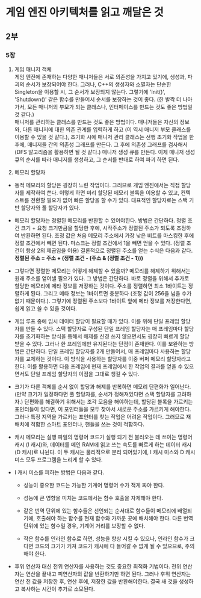 # 게임 엔진 아키텍처를 읽고 깨달은 것

## 2부

### 5장

1. 게임 매니저 객체  
게임 엔진에 존재하는 다양한 매니저들은 서로 의존성을 가지고 있기에, 생성과, 파괴의 순서가 보장되어야 한다. 그러나, C++의 생성자와 소멸자는 단순한 Singleton을 이용할 시, 그 순서가 보장되지 않는다. 그렇기에 'Init()', 'Shutdown()' 같은 함수를 만들어서 순서를 보장하는 것이 좋다. (한 발짝 더 나아가서, 모든 매니저의 부모가 되는 클래스나, 인터페이스를 만드는 것도 좋은 방법일 것 같다.)  
매니저를 관리하는 클래스를 만드는 것도 좋은 방법이다. 매니저들은 자신의 정보와, 다른 매니저에 대한 의존 관계를 입력하게 하고 (이 역시 매니저 부모 클래스를 이용할 수 있을 것 같다.), 초기화 시에 매니저 관리 클래스는 선행 초기화 작업을 한 후에, 매니저들 간의 의존성 그래프를 만든다. 그 후에 의존성 그래프를 검사해서 (DFS 알고리즘을 활용하면 될 것 같다.) 매니저 생성 큐를 만든다. 이제 매니저 생성 큐의 순서를 따라 매니저를 생성하고, 그 순서를 반대로 하여 파괴 하면 된다.  

2. 메모리 할당자  

* 동적 메모리의 할당은 굉장히 느린 작업이다. 그러므로 게임 엔진에서는 직접 할당자를 제작하여 쓴다. 이렇게 하면 미리 할당된 메모리 블록을 이용할 수 있고, 컨텍스트를 전환할 필요가 없어 빠른 할당을 할 수가 있다. 대표적인 할당자로는 스택 기반 할당자와 풀 할당자가 있다.  

* 메모리 할당자는 정렬된 메모리를 반환할 수 있어야한다. 방법은 간단하다. 정렬 조건 크기 + 요청 크기만큼을 할당한 후에, 시작주소가 정렬된 주소가 되도록 조정하여 반환하면 된다. 조정 값은 처음 메모리 주소에서 가장 낮은 비트를 마스킹한 후에 정렬 조건에서 빼면 된다. 마스크는 정렬 조건에서 1을 빼면 얻을 수 있다. (정렬 조건이 항상 2의 제곱임을 이용) 결론적으로 정렬된 주소를 얻는 수식은 다음과 같다.  
**정렬된 주소 = 주소 + (정렬 조건 - (주소 & (정렬 조건 - 1)))**

* 그렇다면 정렬한 메모리는 어떻게 해제할 수 있을까? 메모리를 해제하기 위해서는 원래 주소를 얻어낼 필요가 있다. 그 방법은 간단하다. 바로 정렬을 위해서 추가로 할당한 메모리에 메타 정보를 저장하는 것이다. 주소를 정렬하면 최소 1바이트는 정렬하게 된다. 그리고 메타 정보는 1바이트면 충분하다 (조정 값이 256을 넘을 수가 없기 때문이다.). 그렇기에 정렬된 주소보다 1바이트 앞에 메타 정보를 저장한다면, 쉽게 읽고 쓸 수 있을 것이다.  

* 게임 루프 중에 임시 데이터 할당이 필요할 때가 있다. 이를 위해 단일 프레임 할당자를 만들 수 있다. 스택 할당자로 구성된 단일 프레임 할당자는 매 프레임마다 할당자를 초기화하는 방식을 통해서 해제를 신경 쓰지 않으면서도 굉장히 빠르게 할당 받을 수 있다. 그러나 한 프레임에만 유지된다는 단점이 존재한다. 이를 보완하는 방법은 간단하다. 단일 프레임 할당자를 2개 만들어서, 매 프레임마다 사용하는 할당자를 교체하는 것이다. 이 방식을 사용하는 할당자를 이중 버퍼 메모리 할당자라고 한다. 이를 활용하면 다음 프레임에 현재 프레임에서 한 작업의 결과를 얻을 수 있으면서도 단일 프레임 할당자의 이점을 그대로 챙길 수 있다.  

* 크기가 다른 객체를 순서 없이 할당과 해제를 반복하면 메모리 단편화가 일어난다. (만약 크기가 일정하다면 풀 할당자를, 순서가 정해져있다면 스택 할당자를 고려하자.) 단편화를 해결하기 위해서는 조각 모음을 해야하는데, 할당된 블록을 가르키는 포인터들이 있다면, 이 포인터들을 모두 찾아서 새로운 주소를 가르키게 해야한다. 그러나 특정 지역을 가르키는 포인터를 찾는 작업은 어려운 작업이다. 그러므로 재배치에 적합한 스마트 포인터나, 핸들을 쓰는 것이 적합하다.

* 캐시 메모리는 실행 파일의 명령어 코드가 실행 되기 전 불러오는 데 쓰이는 명령어 캐시 (I 캐시)와, 데이터를 메인 RAM에 읽고 쓰는 속도를 빠르게 하는 데이터 캐시 (D 캐시)로 나뉜다. 이 두 캐시는 물리적으로 분리 되어있기에, I 캐시 미스와 D 캐시 미스 모두 프로그램을 느리게 할 수 있다.

* I 캐시 미스를 피하는 방법은 다음과 같다.

  * 성능이 중요한 코드는 가능한 기계어 명령어 수가 적게 짜야 한다.

  * 성능에 큰 영향을 미치는 코드에서는 함수 호출을 자제해야 한다.
  
  * 같은 번역 단위에 있는 함수들은 선언되는 순서대로 함수들이 메모리에 배열되기에, 호출해야 하는 함수를 현재 함수와 가까운 곳에 배치해야 한다. 다른 번역 단위에 있는 함수일 경우, 기계어 거리를 보장할 수 없다.

  * 작은 함수를 인라인 함수로 하면, 성능을 향상 시킬 수 있으나, 인라인 함수가 크다면 코드의 크기가 커져 코드가 캐시에 다 들어갈 수 없게 될 수 있으므로, 주의해야 한다.

* 후위 연산자 대신 전위 연산자를 사용하는 것도 중요한 최적화 기법이다. 전위 연산자는 연산을 끝내고 피연산자의 값을 반환하기만 하면 된다. 그러나 후위 연산자는 연산 전 값을 저장한 후, 연산 후에, 저장한 값을 반환해야한다. 결국 새 것을 생성하고 복사하는 시간이 추가로 소모된다.

